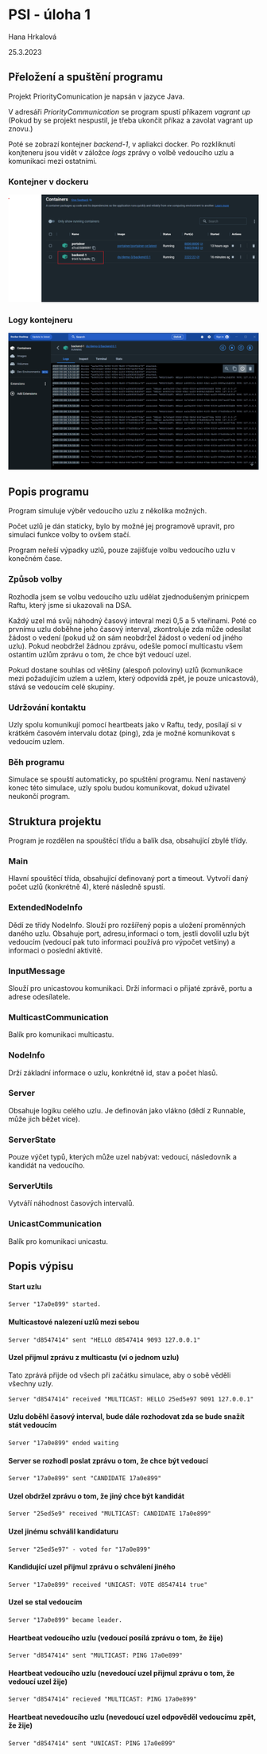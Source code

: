 # PSI - úloha 1
Hana Hrkalová

25.3.2023

## Přeložení a spuštění programu
Projekt PriorityComunication je napsán v jazyce Java.

V adresáři *PriorityCommunication* se program spustí příkazem *vagrant up*
(Pokud by se projekt nespustil, je třeba ukončit příkaz a zavolat vagrant up znovu.)

Poté se zobrazí kontejner *backend-1*, v apliakci docker. Po rozkliknutí konjteneru jsou vidět v záložce *logs* zprávy o volbě vedoucího uzlu a komunikaci mezi ostatními.

### Kontejner v dockeru
![Show output](./docker-container.png)

### Logy kontejneru
![Show output](./docker-logs.png)

## Popis programu

Program simuluje výběr vedoucího uzlu z několika možných.

Počet uzlů je dán staticky, bylo by možné jej programově upravit, pro simulaci funkce volby to ovšem stačí.

Program neřeší výpadky uzlů, pouze zajišťuje volbu vedoucího uzlu v konečném čase.

### Způsob volby
Rozhodla jsem se volbu vedoucího uzlu udělat zjednodušeným prinicpem Raftu, který jsme si ukazovali na DSA.

Každý uzel má svůj náhodný časový intevral mezi 0,5 a 5 vteřinami.
Poté co prvnímu uzlu doběhne jeho časový interval, zkontroluje zda může odesílat žádost o vedení (pokud už on sám neobdržel žádost o vedení od jiného uzlu). Pokud neobdržel žádnou zprávu, odešle pomocí multicastu všem ostantím uzlům zprávu o tom, že chce být vedoucí uzel.

Pokud dostane souhlas od většiny (alespoň poloviny) uzlů (komunikace mezi požadujícím uzlem a uzlem, který odpovídá zpět, je pouze unicastová), stává se vedoucím celé skupiny.

### Udržování kontaktu
Uzly spolu komunikují pomocí heartbeats jako v Raftu, tedy, posílají si v krátkém časovém intervalu dotaz (ping), zda je možné komunikovat s vedoucím uzlem.


### Běh programu
Simulace se spouští automaticky, po spuštění programu. Není nastavený konec této simulace, uzly spolu budou komunikovat, dokud uživatel neukončí program.


## Struktura projektu
Program je rozdělen na spouštěcí třídu a balík dsa, obsahující zbylé třídy.
### Main
Hlavní spouštěcí třída, obsahující definovaný port a timeout. Vytvoří daný počet uzlů (konkrétně 4), které následně spustí.

### ExtendedNodeInfo
Dědí ze třídy NodeInfo.
Slouží pro rozšířený popis a uložení proměnných daného uzlu. Obsahuje port, adresu,informaci o tom, jestli dovolil uzlu být vedoucím (vedoucí pak tuto informaci používá pro výpočet vetšiny) a informaci o poslední aktivitě.

### InputMessage
Slouží pro unicastovou komunikaci. Drží informaci o přijaté zprávě, portu a adrese odesílatele.
### MulticastCommunication
Balík pro komunikaci multicastu.
### NodeInfo
Drží základní informace o uzlu, konkrétně id, stav a počet hlasů.
### Server
Obsahuje logiku celého uzlu. Je definován jako vlákno (dědí z Runnable, může jich běžet více).
### ServerState
Pouze výčet typů, kterých může uzel nabývat: vedoucí, následovník a kandidát na vedoucího.

### ServerUtils
Vytváří náhodnost časových intervalů.
### UnicastCommunication
Balík pro komunikaci unicastu.

## Popis výpisu

#### Start uzlu
    Server "17a0e899" started.
#### Multicastové nalezení uzlů mezi sebou
    Server "d8547414" sent "HELLO d8547414 9093 127.0.0.1"
#### Uzel přijmul zprávu z multicastu (ví o jednom uzlu)
Tato zprává přijde od všech při začátku simulace, aby o sobě věděli všechny uzly.

    Server "d8547414" received "MULTICAST: HELLO 25ed5e97 9091 127.0.0.1"

#### Uzlu doběhl časový interval, bude dále rozhodovat zda se bude snažít stát vedoucím

    Server "17a0e899" ended waiting

#### Server se rozhodl poslat zprávu o tom, že chce být vedoucí
    Server "17a0e899" sent "CANDIDATE 17a0e899"

#### Uzel obdržel zprávu o tom, že jiný chce být kandidát
    Server "25ed5e9" received "MULTICAST: CANDIDATE 17a0e899"

#### Uzel jinému schválil kandidaturu
    Server "25ed5e97" - voted for "17a0e899"

#### Kandidující uzel přijmul zprávu o schválení jiného
    Server "17a0e899" received "UNICAST: VOTE d8547414 true"

#### Uzel se stal vedoucím
    Server "17a0e899" became leader.

#### Heartbeat vedoucího uzlu (vedoucí posílá zprávu o tom, že žije)
    Server "d8547414" sent "MULTICAST: PING 17a0e899"
#### Heartbeat vedoucího uzlu (nevedoucí uzel přijmul zprávu o tom, že vedoucí uzel žije)
    Server "d8547414" recieved "MULTICAST: PING 17a0e899"
#### Heartbeat nevedoucího uzlu (nevedoucí uzel odpověděl vedoucímu zpět, že žije)
    Server "d8547414" sent "UNICAST: PING 17a0e899"




